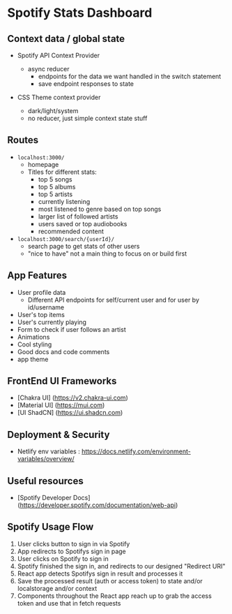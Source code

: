 # Spotify Stats Dashboard

## Context data / global state

- Spotify API Context Provider
    - async reducer
        - endpoints for the data we want handled in the switch statement
        - save endpoint responses to state
    
- CSS Theme context provider
    - dark/light/system
    - no reducer, just simple context state stuff

## Routes

- `localhost:3000/`
    - homepage
    - Titles for different stats:
        - top 5 songs
        - top 5 albums
        - top 5 artists
        - currently listening
        - most listened to genre based on top songs
        - larger list of followed artists
        - users saved or top audiobooks
        - recommended content
- `localhost:3000/search/{userId}/`
    - search page to get stats of other users
    - "nice to have" not a main thing to focus on or build first

## App Features

- User profile data
    - Different API endpoints for self/current user and for user by id/username
- User's top items
- User's currently playing
- Form to check if user follows an artist
- Animations
- Cool styling
- Good docs and code comments
- app theme


## FrontEnd UI Frameworks

- [Chakra UI] (https://v2.chakra-ui.com)
- [Material UI] (https://mui.com)
- [UI ShadCN] (https://ui.shadcn.com)

## Deployment & Security

- Netlify env variables : https://docs.netlify.com/environment-variables/overview/

## Useful resources

- [Spotify Developer Docs] (https://developer.spotify.com/documentation/web-api)



## Spotify Usage Flow

1. User clicks button to sign in via Spotify
2. App redirects to Spotifys sign in page
3. User clicks on Spotify to sign in
4. Spotify finished the sign in, and redirects to our designed "Redirect URI"
5. React app detects Spotifys sign in result and processes it
6. Save the processed result (auth or access token) to state and/or localstorage and/or context
7. Components throughout the React app reach up to grab the access token and use that in fetch requests